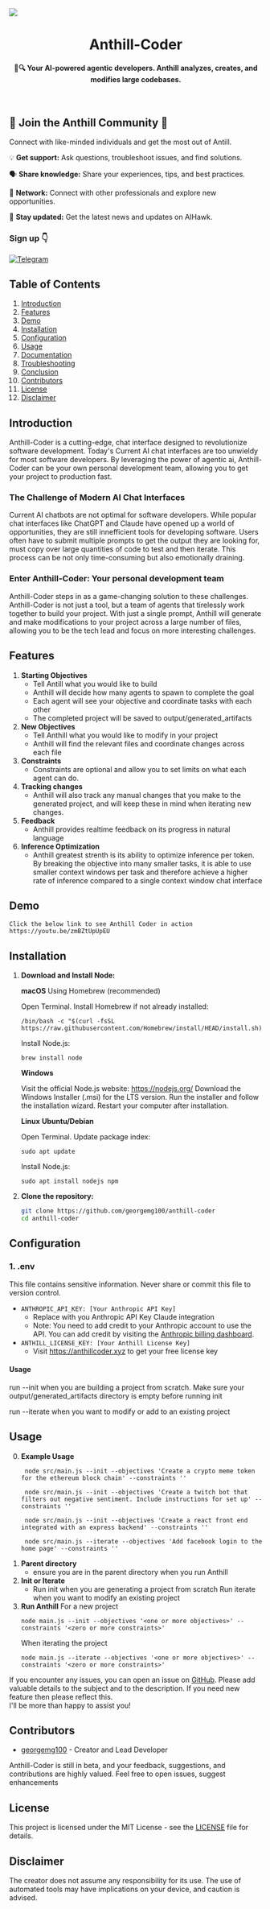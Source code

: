 <img src="./assets/linkedin_aihawk.png">

<!-- At first glance, the branding and messaging clearly conveys what to expect -->
<div align="center">


# Anthill-Coder

#### 🤖🔍 Your AI-powered agentic developers. Anthill analyzes, creates, and modifies large codebases.

</div>
<br />

<!-- Message Clarity -->
## 🚀 Join the Anthill Community 🚀 

Connect with like-minded individuals and get the most out of Antill.

💡 **Get support:** Ask questions, troubleshoot issues, and find solutions.

🗣️ **Share knowledge:** Share your experiences, tips, and best practices.

🤝 **Network:** Connect with other professionals and explore new opportunities.

🔔 **Stay updated:** Get the latest news and updates on AIHawk.

<!-- Strong Call to Action -->
### Sign up 👇

[![Telegram](https://img.shields.io/badge/Telegram-2CA5E0?style=for-the-badge&logo=telegram&logoColor=white
)](https://t.me/anthillcoder)

## Table of Contents

1. [Introduction](#introduction)
2. [Features](#features)
3. [Demo](#demo)
4. [Installation](#installation)
5. [Configuration](#configuration)
6. [Usage](#usage)
7. [Documentation](#Documentation)
8. [Troubleshooting](#troubleshooting)
9. [Conclusion](#conclusion)
10. [Contributors](#contributors)
11. [License](#license)
12. [Disclaimer](#Disclaimer)

## Introduction

Anthill-Coder is a cutting-edge, chat interface designed to revolutionize software development. Today's Current AI chat interfaces are too unwieldy for most software developers. By leveraging the power of agentic ai, Anthill-Coder can be your own personal development team, allowing you to get your project to production fast.

### The Challenge of Modern AI Chat Interfaces

Current AI chatbots are not optimal for software developers. While popular chat interfaces like ChatGPT and Claude have opened up a world of opportunities, they are still innefficient tools for developing software. Users often have to submit multiple prompts to get the output they are looking for, must copy over large quantities of code to test and then iterate. This process can be not only time-consuming but also emotionally draining.

### Enter Anthill-Coder: Your personal development team

Anthill-Coder steps in as a game-changing solution to these challenges. Anthill-Coder is not just a tool, but a team of agents that tirelessly work together to build your project. With just a single prompt, Anthill will generate and make modifications to your project across a large number of files, allowing you to be the tech lead and focus on more interesting challenges.

## Features
1. **Starting Objectives**
   - Tell Antill what you would like to build
   - Anthill will decide how many agents to spawn to complete the goal
   - Each agent will see your objective and coordinate tasks with each other
   - The completed project will be saved to output/generated_artifacts
2. **New Objectives**
    - Tell Anthill what you would like to modify in your project
    - Anthill will find the relevant files and coordinate changes across each file
3. **Constraints**
    - Constraints are optional and allow you to set limits on what each agent can do. 
4. **Tracking changes**
    - Anthill will also track any manual changes that you make to the generated project, and will keep these in mind when iterating new changes.
5. **Feedback**
    - Anthill provides realtime feedback on its progress in natural language
6. **Inference Optimization**
    - Anthill greatest strenth is its ability to optimize inference per token. By breaking the objective into many smaller tasks, it is able to use smaller context windows per task and therefore achieve a higher rate of inference compared to a single context window chat interface

## Demo
    Click the below link to see Anthill Coder in action
    https://youtu.be/zmBZtUpUpEU

## Installation

1. **Download and Install Node:**

    **macOS**
    Using Homebrew (recommended)

    Open Terminal.
    Install Homebrew if not already installed:
    ```
    /bin/bash -c "$(curl -fsSL https://raw.githubusercontent.com/Homebrew/install/HEAD/install.sh)"
    ```

    Install Node.js:
    ```
    brew install node
    ```

    **Windows**

    Visit the official Node.js website: https://nodejs.org/
    Download the Windows Installer (.msi) for the LTS version.
    Run the installer and follow the installation wizard.
    Restart your computer after installation.


    **Linux**
    **Ubuntu/Debian**

    Open Terminal.
    Update package index:
    ```
    sudo apt update
    ```
    Install Node.js:
    ```
    sudo apt install nodejs npm
    ```

2. **Clone the repository:**
   ```bash
   git clone https://github.com/georgemg100/anthill-coder
   cd anthill-coder
   ```

## Configuration
### 1. .env
This file contains sensitive information. Never share or commit this file to version control.

- `ANTHROPIC_API_KEY: [Your Anthropic API Key]`
    - Replace with you Anthropic API Key Claude integration
    - Note: You need to add credit to your Anthropic account to use the API. You can add credit by visiting the [Anthropic billing dashboard](https://console.anthropic.com/settings/plans).
- `ANTHILL_LICENSE_KEY: [Your Anthill License Key]`
    - Visit https://anthillcoder.xyz to get your free license key


#### Usage

   run --init when you are building a project from scratch. Make sure your output/generated_artifacts directory is empty before running init

   run --iterate when you want to modify or add to an existing project

## Usage
0. **Example Usage**
   ```
    node src/main.js --init --objectives 'Create a crypto meme token for the ethereum block chain' --constraints ''
   ```
   ```
    node src/main.js --init --objectives 'Create a twitch bot that filters out negative sentiment. Include instructions for set up' --constraints ''
   ```
   ```
    node src/main.js --init --objectives 'Create a react front end integrated with an express backend' --constraints ''
   ```
   ```
    node src/main.js --iterate --objectives 'Add facebook login to the home page' --constraints ''
   ```
1. **Parent directory**
    - ensure you are in the parent directory when you run Anthill
2. **Init or Iterate**
    - Run init when you are generating a project from scratch
    Run iterate when you want to modify an existing project
3. **Run Anthill**
    For a new project
    ```
    node main.js --init --objectives '<one or more objectives>' --constraints '<zero or more constraints>'
    ```
    When iterating the project
    ```
    node main.js --iterate --objectives '<one or more objectives>' --constraints '<zero or more constraints>'
    ```
  
If you encounter any issues, you can open an issue on [GitHub](https://github.com/georgemg100/anthill-coder/issues).
  Please add valuable details to the subject and to the description. If you need new feature then please reflect this.  
  I'll be more than happy to assist you!

## Contributors

- [georgemg100](https://github.com/georgemg100) - Creator and Lead Developer

Anthill-Coder is still in beta, and your feedback, suggestions, and contributions are highly valued. Feel free to open issues, suggest enhancements

## License

This project is licensed under the MIT License - see the [LICENSE](LICENSE) file for details.

## Disclaimer
 The creator does not assume any responsibility for its use. The use of automated tools may have implications on your device, and caution is advised.